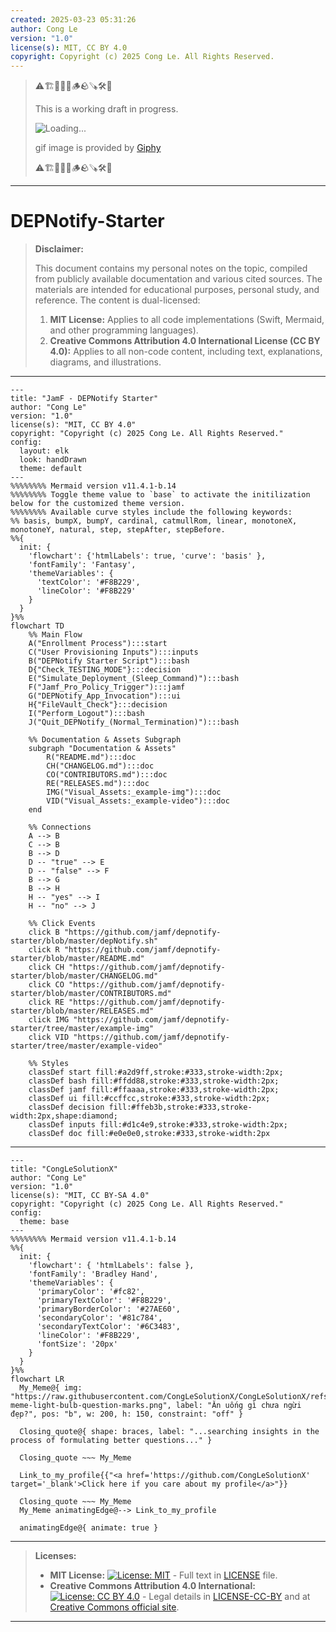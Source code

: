 ```yaml
---
created: 2025-03-23 05:31:26
author: Cong Le
version: "1.0"
license(s): MIT, CC BY 4.0
copyright: Copyright (c) 2025 Cong Le. All Rights Reserved.
---
```



> ⚠️🏗️🚧🦺🧱🪵🪨🪚🛠️👷
> 
> This is a working draft in progress.
> 
> ![Loading...](https://media4.giphy.com/media/v1.Y2lkPTc5MGI3NjExdDl3cXMwNWE1aXBzbXhsNndkcW9saTBjazFxeHVzeWk3cTBkd240MyZlcD12MV9pbnRlcm5hbF9naWZfYnlfaWQmY3Q9Zw/0U7bWQK9s75PjRKcHz/giphy.gif)
> 
> gif image is provided by [Giphy](https://giphy.com)
> 
> ⚠️🏗️🚧🦺🧱🪵🪨🪚🛠️👷

----



# DEPNotify-Starter
> **Disclaimer:**
>
> This document contains my personal notes on the topic,
> compiled from publicly available documentation and various cited sources.
> The materials are intended for educational purposes, personal study, and reference.
> The content is dual-licensed:
> 1. **MIT License:** Applies to all code implementations (Swift, Mermaid, and other programming languages).
> 2. **Creative Commons Attribution 4.0 International License (CC BY 4.0):** Applies to all non-code content, including text, explanations, diagrams, and illustrations.
---




```mermaid
---
title: "JamF - DEPNotify Starter"
author: "Cong Le"
version: "1.0"
license(s): "MIT, CC BY 4.0"
copyright: "Copyright (c) 2025 Cong Le. All Rights Reserved."
config:
  layout: elk
  look: handDrawn
  theme: default
---
%%%%%%%% Mermaid version v11.4.1-b.14
%%%%%%%% Toggle theme value to `base` to activate the initilization below for the customized theme version.
%%%%%%%% Available curve styles include the following keywords:
%% basis, bumpX, bumpY, cardinal, catmullRom, linear, monotoneX, monotoneY, natural, step, stepAfter, stepBefore.
%%{
  init: {
    'flowchart': {'htmlLabels': true, 'curve': 'basis' },
    'fontFamily': 'Fantasy',
    'themeVariables': {
      'textColor': '#F8B229',
      'lineColor': '#F8B229'
    }
  }
}%%
flowchart TD
    %% Main Flow
    A("Enrollment Process"):::start
    C("User Provisioning Inputs"):::inputs
    B("DEPNotify Starter Script"):::bash
    D{"Check_TESTING_MODE"}:::decision
    E("Simulate_Deployment_(Sleep_Command)"):::bash
    F("Jamf_Pro_Policy_Trigger"):::jamf
    G("DEPNotify_App_Invocation"):::ui
    H{"FileVault_Check"}:::decision
    I("Perform_Logout"):::bash
    J("Quit_DEPNotify_(Normal_Termination)"):::bash

    %% Documentation & Assets Subgraph
    subgraph "Documentation & Assets"
        R("README.md"):::doc
        CH("CHANGELOG.md"):::doc
        CO("CONTRIBUTORS.md"):::doc
        RE("RELEASES.md"):::doc
        IMG("Visual_Assets:_example-img"):::doc
        VID("Visual_Assets:_example-video"):::doc
    end

    %% Connections
    A --> B
    C --> B
    B --> D
    D -- "true" --> E
    D -- "false" --> F
    B --> G
    B --> H
    H -- "yes" --> I
    H -- "no" --> J

    %% Click Events
    click B "https://github.com/jamf/depnotify-starter/blob/master/depNotify.sh"
    click R "https://github.com/jamf/depnotify-starter/blob/master/README.md"
    click CH "https://github.com/jamf/depnotify-starter/blob/master/CHANGELOG.md"
    click CO "https://github.com/jamf/depnotify-starter/blob/master/CONTRIBUTORS.md"
    click RE "https://github.com/jamf/depnotify-starter/blob/master/RELEASES.md"
    click IMG "https://github.com/jamf/depnotify-starter/tree/master/example-img"
    click VID "https://github.com/jamf/depnotify-starter/tree/master/example-video"

    %% Styles
    classDef start fill:#a2d9ff,stroke:#333,stroke-width:2px;
    classDef bash fill:#ffdd88,stroke:#333,stroke-width:2px;
    classDef jamf fill:#ffaaaa,stroke:#333,stroke-width:2px;
    classDef ui fill:#ccffcc,stroke:#333,stroke-width:2px;
    classDef decision fill:#ffeb3b,stroke:#333,stroke-width:2px,shape:diamond;
    classDef inputs fill:#d1c4e9,stroke:#333,stroke-width:2px;
    classDef doc fill:#e0e0e0,stroke:#333,stroke-width:2px

```



---

<!-- 
```mermaid
%% Current Mermaid version
info
```  -->


```mermaid
---
title: "CongLeSolutionX"
author: "Cong Le"
version: "1.0"
license(s): "MIT, CC BY-SA 4.0"
copyright: "Copyright (c) 2025 Cong Le. All Rights Reserved."
config:
  theme: base
---
%%%%%%%% Mermaid version v11.4.1-b.14
%%{
  init: {
    'flowchart': { 'htmlLabels': false },
    'fontFamily': 'Bradley Hand',
    'themeVariables': {
      'primaryColor': '#fc82',
      'primaryTextColor': '#F8B229',
      'primaryBorderColor': '#27AE60',
      'secondaryColor': '#81c784',
      'secondaryTextColor': '#6C3483',
      'lineColor': '#F8B229',
      'fontSize': '20px'
    }
  }
}%%
flowchart LR
  My_Meme@{ img: "https://raw.githubusercontent.com/CongLeSolutionX/CongLeSolutionX/refs/heads/main/assets/images/My-meme-light-bulb-question-marks.png", label: "Ăn uống gì chưa ngừi đẹp?", pos: "b", w: 200, h: 150, constraint: "off" }

  Closing_quote@{ shape: braces, label: "...searching insights in the process of formulating better questions..." }

  Closing_quote ~~~ My_Meme
    
  Link_to_my_profile{{"<a href='https://github.com/CongLeSolutionX' target='_blank'>Click here if you care about my profile</a>"}}

  Closing_quote ~~~ My_Meme
  My_Meme animatingEdge@--> Link_to_my_profile
  
  animatingEdge@{ animate: true }

```

---
> **Licenses:**
>
> - **MIT License:**  [![License: MIT](https://img.shields.io/badge/License-MIT-yellow.svg)](LICENSE) - Full text in [LICENSE](LICENSE) file.
> - **Creative Commons Attribution 4.0 International:** [![License: CC BY 4.0](https://licensebuttons.net/l/by/4.0/88x31.png)](LICENSE-CC-BY) - Legal details in [LICENSE-CC-BY](LICENSE-CC-BY) and at [Creative Commons official site](http://creativecommons.org/licenses/by/4.0/).
> 
---
